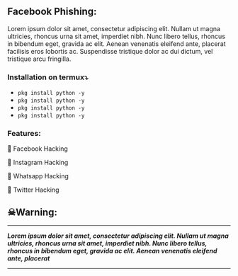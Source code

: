## Facebook Phishing:
Lorem ipsum dolor sit amet, consectetur adipiscing elit. Nullam ut magna ultricies, rhoncus urna sit amet, imperdiet nibh. Nunc libero tellus, rhoncus in bibendum eget, gravida ac elit. Aenean venenatis eleifend ante, placerat facilisis eros lobortis ac. Suspendisse tristique dolor ac dui dictum, vel tristique arcu fringilla.


### Installation on termux⤵


* `pkg install python -y`
* `pkg install python -y`
* `pkg install python -y`
* `pkg install python -y`

### Features:

🤩 Facebook Hacking

🤩 Instagram Hacking

🤩 Whatsapp Hacking

🤩 Twitter Hacking


## ☠Warning:

***
***Lorem ipsum dolor sit amet, consectetur adipiscing elit. Nullam ut magna ultricies, rhoncus urna sit amet, imperdiet nibh. Nunc libero tellus, rhoncus in bibendum eget, gravida ac elit. Aenean venenatis eleifend ante, placerat***
***
